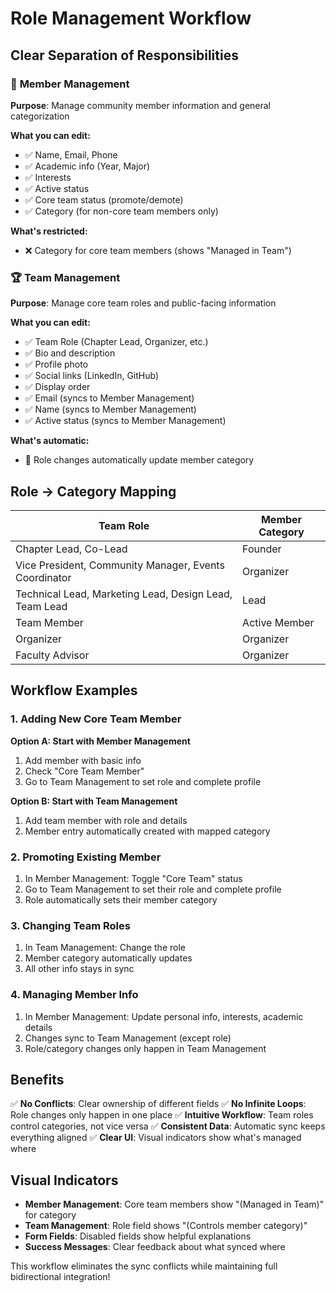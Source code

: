 # Role Management Workflow

## Clear Separation of Responsibilities

### 👥 **Member Management**
**Purpose**: Manage community member information and general categorization

**What you can edit:**
- ✅ Name, Email, Phone
- ✅ Academic info (Year, Major)
- ✅ Interests
- ✅ Active status
- ✅ Core team status (promote/demote)
- ✅ Category (for non-core team members only)

**What's restricted:**
- ❌ Category for core team members (shows "Managed in Team")

### 🏆 **Team Management**
**Purpose**: Manage core team roles and public-facing information

**What you can edit:**
- ✅ Team Role (Chapter Lead, Organizer, etc.)
- ✅ Bio and description
- ✅ Profile photo
- ✅ Social links (LinkedIn, GitHub)
- ✅ Display order
- ✅ Email (syncs to Member Management)
- ✅ Name (syncs to Member Management)
- ✅ Active status (syncs to Member Management)

**What's automatic:**
- 🔄 Role changes automatically update member category

## Role → Category Mapping

| Team Role | Member Category |
|-----------|----------------|
| Chapter Lead, Co-Lead | Founder |
| Vice President, Community Manager, Events Coordinator | Organizer |
| Technical Lead, Marketing Lead, Design Lead, Team Lead | Lead |
| Team Member | Active Member |
| Organizer | Organizer |
| Faculty Advisor | Organizer |

## Workflow Examples

### 1. **Adding New Core Team Member**
**Option A: Start with Member Management**
1. Add member with basic info
2. Check "Core Team Member"
3. Go to Team Management to set role and complete profile

**Option B: Start with Team Management**
1. Add team member with role and details
2. Member entry automatically created with mapped category

### 2. **Promoting Existing Member**
1. In Member Management: Toggle "Core Team" status
2. Go to Team Management to set their role and complete profile
3. Role automatically sets their member category

### 3. **Changing Team Roles**
1. In Team Management: Change the role
2. Member category automatically updates
3. All other info stays in sync

### 4. **Managing Member Info**
1. In Member Management: Update personal info, interests, academic details
2. Changes sync to Team Management (except role)
3. Role/category changes only happen in Team Management

## Benefits

✅ **No Conflicts**: Clear ownership of different fields
✅ **No Infinite Loops**: Role changes only happen in one place
✅ **Intuitive Workflow**: Team roles control categories, not vice versa
✅ **Consistent Data**: Automatic sync keeps everything aligned
✅ **Clear UI**: Visual indicators show what's managed where

## Visual Indicators

- **Member Management**: Core team members show "(Managed in Team)" for category
- **Team Management**: Role field shows "(Controls member category)"
- **Form Fields**: Disabled fields show helpful explanations
- **Success Messages**: Clear feedback about what synced where

This workflow eliminates the sync conflicts while maintaining full bidirectional integration!